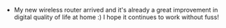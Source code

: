 - My new wireless router arrived and it's already a great improvement in digital quality of life at home :) I hope it continues to work without fuss!
